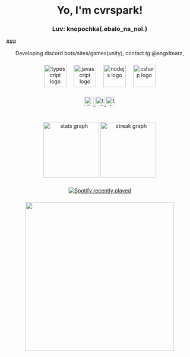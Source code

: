 <h1 align="center">Yo, I'm cvrspark!</h1>
<h3 align="center">Luv: knopochka(.ebalo_na_nol.)</h3>
###

<p align="center">Developing discord bots/sites/games(unity), contact tg:@angxltearz,</p>

###

<div align="center">
  <img src="https://cdn.jsdelivr.net/gh/devicons/devicon/icons/typescript/typescript-original.svg" height="60" alt="typescript logo"  />
  <img width="12" />
  <img src="https://cdn.jsdelivr.net/gh/devicons/devicon/icons/javascript/javascript-original.svg" height="60" alt="javascript logo"  />
  <img width="12" />
  <img src="https://cdn.jsdelivr.net/gh/devicons/devicon/icons/nodejs/nodejs-original.svg" height="60" alt="nodejs logo"  />
  <img width="12" />
  <img src="https://cdn.jsdelivr.net/gh/devicons/devicon/icons/csharp/csharp-original.svg" height="60" alt="csharp logo"  />
</div>

###

<div align="center">
  <a href="http://discord.gg/adora" target="_blank">
    <img src="https://img.shields.io/static/v1?message=Discord&logo=discord&label=&color=7289DA&logoColor=white&labelColor=&style=for-the-badge" height="25" alt="discord logo"  />
  </a>
  <a href="https://www.twitch.tv/cvrspark" target="_blank">
    <img src="https://img.shields.io/static/v1?message=Twitch&logo=twitch&label=&color=9146FF&logoColor=white&labelColor=&style=for-the-badge" height="25" alt="twitch logo"  />
  </a>
  <a href="t.me/cvrspark" target="_blank">
    <img src="https://img.shields.io/static/v1?message=Telegram&logo=telegram&label=&color=2CA5E0&logoColor=white&labelColor=&style=for-the-badge" height="25" alt="telegram logo"  />
  </a>
</div>

###

<br clear="both">

<div align="center">
  <img src="https://github-readme-stats.vercel.app/api?username=cvrspark&hide_title=true&hide_rank=false&show_icons=true&include_all_commits=true&count_private=true&disable_animations=false&theme=dracula&locale=en&hide_border=true&order=1" height="150" alt="stats graph"  />
  <img src="https://streak-stats.demolab.com?user=cvrspark&locale=en&mode=daily&theme=dracula&hide_border=true&border_radius=5&order=3" height="150" alt="streak graph"  />
</div>

###


<div align="center">
  <a href="https://open.spotify.com/user/31yh7bbln6omvygwvgavyjlt3iim">
    <img src="https://spotify-recently-played-readme.vercel.app/api?user=31yh7bbln6omvygwvgavyjlt3iim&count=5&unique=true" alt="Spotify recently played"  />
  </a>
</div>

###

###

<div align="center">
  <img height="400" src="https://i.pinimg.com/originals/3c/60/01/3c600150646c93324fa514e49f87a53d.gif"  />
</div>

###
